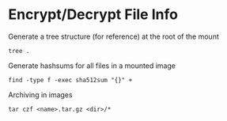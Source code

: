 Encrypt/Decrypt File Info
=========================

Generate a tree structure (for reference) at the root of the mount
```
tree .
```

Generate hashsums for all files in a mounted image
```
find -type f -exec sha512sum "{}" +
```

Archiving in images
```
tar czf <name>.tar.gz <dir>/*
```
